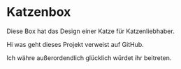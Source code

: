 # Katzenbox
Diese Box hat das Design einer Katze für Katzenliebhaber.
<p>Hi was geht dieses Projekt verweist auf GitHub.<p>
<p>Ich währe außerordendlich glücklich würdet ihr beitreten.<p>    
